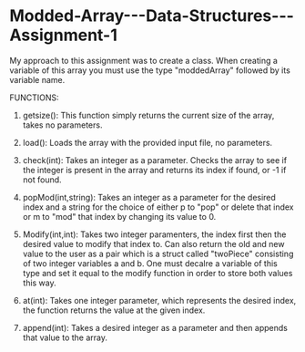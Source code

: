 # Modded-Array---Data-Structures---Assignment-1

My approach to this assignment was to create a class.
When creating a variable of this array you must use the type "moddedArray" followed by its variable name.

FUNCTIONS:

1. getsize(): This function simply returns the current size of the array, takes no parameters.

2. load(): Loads the array with the provided input file, no parameters.

3. check(int): Takes an integer as a parameter. Checks the array to see if the integer is present in the array and returns its index if found, or -1 if not found.

4. popMod(int,string): Takes an integer as a parameter for the desired index and a string for the choice of either p to "pop" or delete that index
or m to "mod" that index by changing its value to 0.

5. Modify(int,int): Takes two integer paramenters, the index first then the desired value to modify that index to.
Can also return the old and new value to the user as a pair which is a struct called "twoPiece" consisting of two integer variables a and b.
One must decalre a variable of this type and set it equal to the modify function in order to store both values this way.

6. at(int): Takes one integer parameter, which represents the desired index, the function returns the value at the given index.

7. append(int): Takes a desired integer as a parameter and then appends that value to the array.

